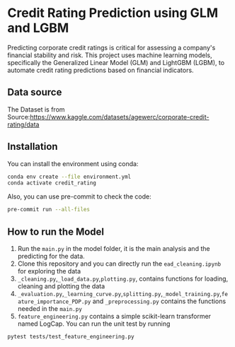 # Credit Rating Prediction using GLM and LGBM

Predicting corporate credit ratings is critical for assessing a company's financial stability and risk. This project uses machine learning models, specifically the Generalized Linear Model (GLM) and LightGBM (LGBM), to automate credit rating predictions based on financial indicators.

## Data source

The Dataset is from Source:https://www.kaggle.com/datasets/agewerc/corporate-credit-rating/data

## Installation

You can install the environment using conda:

```bash
conda env create --file environment.yml
conda activate credit_rating 
```
Also, you can use pre-commit to check the code:

```bash
pre-commit run --all-files
```

## How to run the Model
1. Run the `main.py` in the model folder, it is the main analysis and the predicting for the data.
2. Clone this repository and you can directly run the `ead_cleaning.ipynb` for exploring the data
2. `_cleaning.py`,`_load_data.py`,`plotting.py`, contains functions for loading, cleaning and plotting the data
3. `_evaluation.py`,`_learning_curve.py`,`splitting.py`,`_model_training.py`,`feature_importance_PDP.py` and `_preprocessing.py` contains the functions needed in the `main.py`
4. `feature_engineering.py` contains a simple scikit-learn transformer named LogCap. You can run the unit test by running

```bash
pytest tests/test_feature_engineering.py
```



